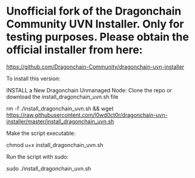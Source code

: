 # Unofficial fork of the Dragonchain Community UVN Installer. Only for testing purposes. Please obtain the official installer from here:

https://github.com/Dragonchain-Community/dragonchain-uvn-installer

To install this version:

INSTALL a New Dragonchain Unmanaged Node:
Clone the repo or download the install_dragonchain_uvn.sh file

rm -f ./install_dragonchain_uvn.sh && wget https://raw.githubusercontent.com/l0wd0ct0r/dragonchain-uvn-installer/master/install_dragonchain_uvn.sh

Make the script executable:

chmod u+x install_dragonchain_uvn.sh

Run the script with sudo:

sudo ./install_dragonchain_uvn.sh
